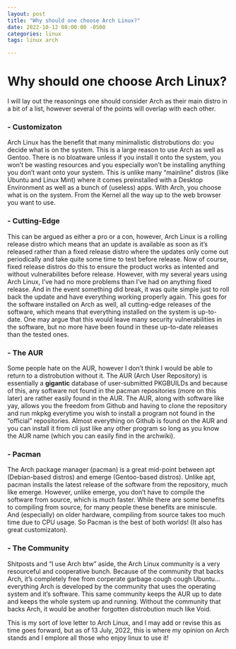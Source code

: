 ```yaml
---
layout: post
title: "Why should one choose Arch Linux?"
date: 2022-10-12 08:00:00 -0500
categories: linux
tags: linux arch

---
```


# Why should one choose Arch Linux?

I will lay out the reasonings one should consider Arch as their main distro in a bit of a list, however several of the points will overlap with each other.

### - Customizaton
Arch Linux has the benefit that many minimalistic distrobutions do: you decide what is on the system. This is a large reason to use Arch as well as Gentoo. There is no bloatware unless if you install it onto the system, you won’t be wasting resources and you especially won’t be installing anything you don’t want onto your system. This is unlike many “mainline” distros (like Ubuntu and Linux Mint) where it comes preinstalled with a Desktop Environment as well as a bunch of (useless) apps. With Arch, you choose what is on the system. From the Kernel all the way up to the web browser you want to use.

### - Cutting-Edge
This can be argued as either a pro or a con, however, Arch Linux is a rolling release distro which means that an update is available as soon as it’s released rather than a fixed release distro where the updates only come out periodically and take quite some time to test before release. Now of course, fixed release distros do this to ensure the product works as intented and without vulnerabilites before release. However, with my several years using Arch Linux, I’ve had no more problems than I’ve had on anything fixed release. And in the event something did break, it was quite simple just to roll back the update and have everything working properly again. This goes for the software installed on Arch as well, all cutting-edge releases of the software, which means that everything installed on the system is up-to-date. One may argue that this would leave many security vulnerabilities in the software, but no more have been found in these up-to-date releases than the tested ones.

### - The AUR
Some people hate on the AUR, however I don’t think I would be able to return to a distrobution without it. The AUR (Arch User Repository) is essentially a **gigantic** database of user-submitted PKGBUILDs and because of this, any software not found in the pacman repositories (more on this later) are rather easily found in the AUR. The AUR, along with software like yay, allows you the freedom from Github and having to clone the repository and run mkpkg everytime you wish to install a program not found in the “official” repositories. Almost everything on Github is found on the AUR and you can install it from cli just like any other program so long as you know the AUR name (which you can easily find in the archwiki).

### - Pacman
The Arch package manager (pacman) is a great mid-point between apt (Debian-based distros) and emerge (Gentoo-based distros). Unlike apt, pacman installs the latest release of the software from the repository, much like emerge. However, unlike emerge, you don’t have to compile the software from source, which is much faster. While there are some benefits to compiling from source, for many people these benefits are miniscule. And (especially) on older hardware, compiling from source takes too much time due to CPU usage. So Pacman is the best of both worlds! (It also has great customizaton).

### - The Community
Shitposts and “I use Arch btw” aside, the Arch Linux community is a very resourceful and cooperative bunch. Because of the community that backs Arch, it’s completely free from corperate garbage cough cough Ubuntu… everything Arch is developed by the community that uses the operating system and it’s software. This same community keeps the AUR up to date and keeps the whole system up and running. Without the community that backs Arch, it would be another forgotten distrobution much like Void.

This is my sort of love letter to Arch Linux, and I may add or revise this as time goes forward, but as of 13 July, 2022, this is where my opinion on Arch stands and I emplore all those who enjoy linux to use it!
